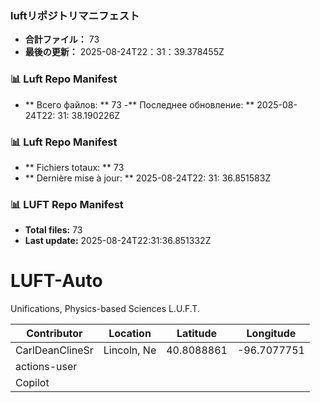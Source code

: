 <!-- LUFT_MANIFEST_JA START -->
### luftリポジトリマニフェスト

-  **合計ファイル：** 73
-  **最後の更新：** 2025-08-24T22：31：39.378455Z
<!-- LUFT_MANIFEST_JA END -->

<!-- LUFT_MANIFEST_RU START -->
### 📊 Luft Repo Manifest

- ** Всего файлов: ** 73
-** Последнее обновление: ** 2025-08-24T22: 31: 38.190226Z
<!-- LUFT_MANIFEST_RU END -->

<!-- LUFT_MANIFEST_FR START -->
### 📊 Luft Repo Manifest

- ** Fichiers totaux: ** 73
- ** Dernière mise à jour: ** 2025-08-24T22: 31: 36.851583Z
<!-- LUFT_MANIFEST_FR END -->

<!-- LUFT_MANIFEST_EN START -->
### 📊 LUFT Repo Manifest

- **Total files:** 73
- **Last update:** 2025-08-24T22:31:36.851332Z

<!-- LUFT_MANIFEST_EN END -->

# LUFT-Auto
Unifications, Physics-based Sciences L.U.F.T.

<!-- LUFT_CONTRIBUTOR_MAP START -->
| Contributor | Location | Latitude | Longitude |
|-------------|----------|----------|-----------|
| CarlDeanClineSr | Lincoln, Ne | 40.8088861 | -96.7077751 |
| actions-user |  |  |  |
| Copilot |  |  |  |

<!-- LUFT_CONTRIBUTOR_MAP END -->

